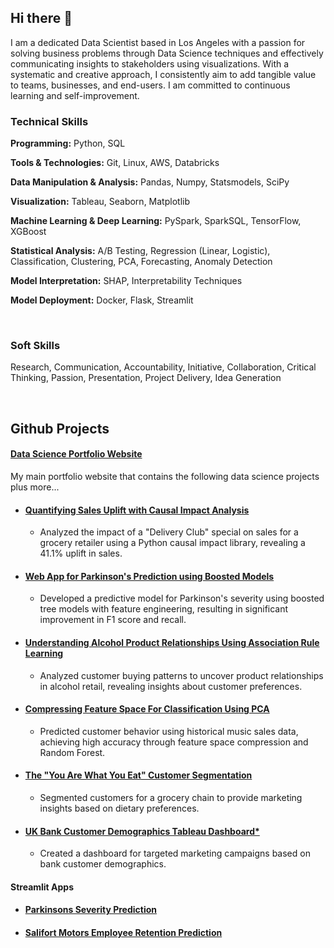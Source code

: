 ## Hi there 👋

I am a dedicated Data Scientist based in Los Angeles with a passion for solving business problems through Data Science techniques and effectively communicating insights to stakeholders using visualizations. With a systematic and creative approach, I consistently aim to add tangible value to teams, businesses, and end-users. I am committed to continuous learning and self-improvement.

### Technical Skills

**Programming:** Python, SQL

**Tools & Technologies:** Git, Linux, AWS, Databricks

**Data Manipulation & Analysis:** Pandas, Numpy, Statsmodels, SciPy

**Visualization:** Tableau, Seaborn, Matplotlib

**Machine Learning & Deep Learning:** PySpark, SparkSQL, TensorFlow, XGBoost

**Statistical Analysis:** A/B Testing, Regression (Linear, Logistic), Classification, Clustering, PCA, Forecasting, Anomaly Detection

**Model Interpretation:** SHAP, Interpretability Techniques

**Model Deployment:** Docker, Flask, Streamlit

<br>

### Soft Skills
Research, Communication, Accountability, Initiative, Collaboration, Critical Thinking, Passion, Presentation, Project Delivery, Idea Generation

<br>

## Github Projects

#### [Data Science Portfolio Website](https://dagartga.github.io/)
My main portfolio website that contains the following data science projects plus more...

- #### [Quantifying Sales Uplift with Causal Impact Analysis](https://dagartga.github.io/2024/03/10/causal-impact.html)
    - Analyzed the impact of a "Delivery Club" special on sales for a grocery retailer using a Python causal impact library, revealing a 41.1% uplift in sales.
- #### [Web App for Parkinson's Prediction using Boosted Models](https://dagartga.github.io/2024/03/21/parkinsons-classification.html)
    - Developed a predictive model for Parkinson's severity using boosted tree models with feature engineering, resulting in significant improvement in F1 score and recall.
- #### [Understanding Alcohol Product Relationships Using Association Rule Learning](https://dagartga.github.io/2024/03/08/association-rule-learning.html)
    - Analyzed customer buying patterns to uncover product relationships in alcohol retail, revealing insights about customer preferences.
- #### [Compressing Feature Space For Classification Using PCA](https://dagartga.github.io/2024/03/07/pca.html)
    - Predicted customer behavior using historical music sales data, achieving high accuracy through feature space compression and Random Forest.
- #### [The "You Are What You Eat" Customer Segmentation](https://dagartga.github.io/2024/03/05/customer-segmentation.html)
    - Segmented customers for a grocery chain to provide marketing insights based on dietary preferences.
- #### [UK Bank Customer Demographics Tableau Dashboard*](https://dagartga.github.io/2024/03/06/uk-bank-customer-analysis-with-tableau.html)
    - Created a dashboard for targeted marketing campaigns based on bank customer demographics.
 
#### Streamlit Apps

- #### [Parkinsons Severity Prediction](https://boosted-models-for-parkinsons-prediction.streamlit.app/)
  
- #### [Salifort Motors Employee Retention Prediction](https://salifort-motors-employee-retention.streamlit.app/)


<!--
**dagartga/dagartga** is a ✨ _special_ ✨ repository because its `README.md` (this file) appears on your GitHub profile.

Here are some ideas to get you started:

- 🔭 I’m currently working on ...
- 🌱 I’m currently learning ...
- 👯 I’m looking to collaborate on ...
- 🤔 I’m looking for help with ...
- 💬 Ask me about ...
- 📫 How to reach me: ...
- 😄 Pronouns: ...
- ⚡ Fun fact: ...
-->
